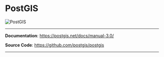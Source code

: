# PostGIS

![PostGIS](/assets/img/postgis-hero.jpg)

---

**Documentation**: <a href="https://postgis.net/docs/manual-3.0/" target="_blank">https://postgis.net/docs/manual-3.0/</a>

**Source Code**: <a href="https://github.com/postgis/postgis" target="_blank">https://github.com/postgis/postgis</a>

---
